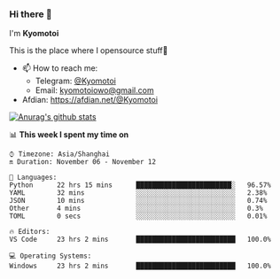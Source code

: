 ### Hi there 👋

I'm **Kyomotoi**

This is the place where I opensource stuff🤺

- 📫 How to reach me: 
    - Telegram: [@Kyomotoi](https://t.me/Kyomotoi)
    - Email: <kyomotoiowo@gmail.com>
- Afdian: <https://afdian.net/@Kyomotoi>

[![Anurag's github stats](https://github-readme-stats.vercel.app/api?username=kyomotoi)](https://github.com/anuraghazra/github-readme-stats)

📊 **This week I spent my time on**
<!--START_SECTION:waka-->
```text
⌚︎ Timezone: Asia/Shanghai
🔛 Duration: November 06 - November 12

💬 Languages: 
Python      22 hrs 15 mins      ████████████████████████░   96.57% 
YAML        32 mins             ░░░░░░░░░░░░░░░░░░░░░░░░░   2.38% 
JSON        10 mins             ░░░░░░░░░░░░░░░░░░░░░░░░░   0.74% 
Other       4 mins              ░░░░░░░░░░░░░░░░░░░░░░░░░   0.3% 
TOML        0 secs              ░░░░░░░░░░░░░░░░░░░░░░░░░   0.01%

🔥 Editors: 
VS Code     23 hrs 2 mins       █████████████████████████   100.0%

💻 Operating Systems: 
Windows     23 hrs 2 mins       █████████████████████████   100.0%
```
<!--END_SECTION:waka-->
